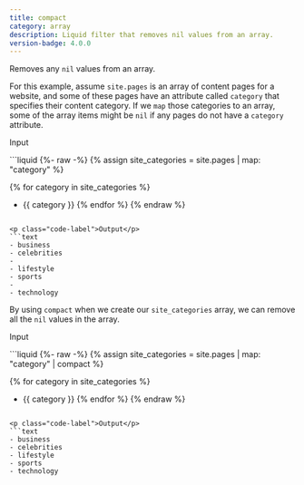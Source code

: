 ```yaml
---
title: compact
category: array
description: Liquid filter that removes nil values from an array.
version-badge: 4.0.0
---
```


Removes any `nil` values from an array.

For this example, assume `site.pages` is an array of content pages for a website, and some of these pages have an attribute called `category` that specifies their content category. If we `map` those categories to an array, some of the array items might be `nil` if any pages do not have a `category` attribute.

<p class="code-label">Input</p>
```liquid
{%- raw -%}
{% assign site_categories = site.pages | map: "category" %}

{% for category in site_categories %}
- {{ category }}
{% endfor %}
{% endraw %}
```

<p class="code-label">Output</p>
```text
- business
- celebrities
-
- lifestyle
- sports
-
- technology
```

By using `compact` when we create our `site_categories` array, we can remove all the `nil` values in the array.

<p class="code-label">Input</p>
```liquid
{%- raw -%}
{% assign site_categories = site.pages | map: "category" | compact %}

{% for category in site_categories %}
- {{ category }}
{% endfor %}
{% endraw %}
```

<p class="code-label">Output</p>
```text
- business
- celebrities
- lifestyle
- sports
- technology
```
